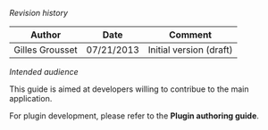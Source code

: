 *Revision history*

Author       | Date          | Comment
------------ | ------------- | ------------
Gilles Grousset | 07/21/2013 | Initial version (draft)

*Intended audience*

This guide is aimed at developers willing to contribue to the main application.

For plugin development, please refer to the **Plugin authoring guide**.
